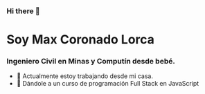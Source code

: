 ### Hi there 👋
# Soy Max Coronado Lorca  
### Ingeniero Civil en Minas y Computín desde bebé.

- 🔭 Actualmente estoy trabajando desde mi casa.
- 🌱 Dándole a un curso de programación Full Stack en JavaScript
